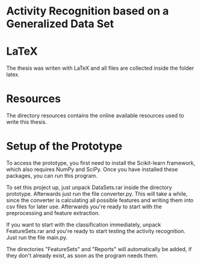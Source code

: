 # Activity Recognition based on a Generalized Data Set

# LaTeX
The thesis was writen with LaTeX and all files are collected inside the folder latex.

# Resources
The directory resources contains the online available resources used to write this thesis.

# Setup of the Prototype
To access the prototype, you first need to install the Scikit-learn framework, which also requires NumPy and SciPy. Once you have installed these packages, you can run this program.

To set this project up, just unpack DataSets.rar inside the directory prototype. Afterwards just run the file converter.py. This will take a while, since the converter is calculating all possible features and writing them into csv files for later use. Afterwards you're ready to start with the preprocessing and feature extraction.

If you want to start with the classification immediately, unpack FeatureSets.rar and you're ready to start testing the activity recognition. Just run the file main.py.

The directories "FeatureSets" and "Reports" will automatically be added, if they don't already exist, as soon as the program needs them.